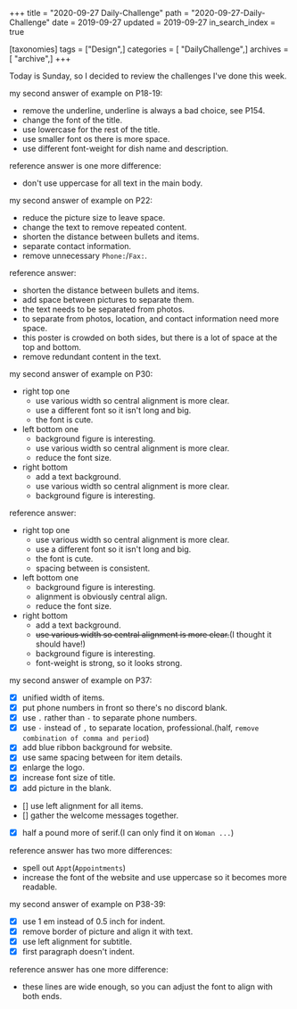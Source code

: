 +++
title = "2020-09-27 Daily-Challenge"
path = "2020-09-27-Daily-Challenge"
date = 2019-09-27
updated = 2019-09-27
in_search_index = true

[taxonomies]
tags = ["Design",]
categories = [ "DailyChallenge",]
archives = [ "archive",]
+++

Today is Sunday, so I decided to review the challenges I've done this week.

<!-- more -->

my second answer of example on P18-19:
  - remove the underline, underline is always a bad choice, see P154.
  - change the font of the title.
  - use lowercase for the rest of the title.
  - use smaller font os there is more space.
  - use different font-weight for dish name and description.

reference answer is one more difference:
  - don't use uppercase for all text in the main body.

my second answer of example on P22: 
  - reduce the picture size to leave space.
  - change the text to remove repeated content.
  - shorten the distance between bullets and items.
  - separate contact information.
  - remove unnecessary `Phone:`/`Fax:`.

reference answer:
  - shorten the distance between bullets and items.
  - add space between pictures to separate them.
  - the text needs to be separated from photos.
  - to separate from photos, location, and contact information need more space.
  - this poster is crowded on both sides, but there is a lot of space at the top and bottom.
  - remove redundant content in the text.

my second answer of example on P30: 
  - right top one
    - use various width so central alignment is more clear.
    - use a different font so it isn't long and big.
    - the font is cute.
  - left bottom one
    - background figure is interesting.
    - use various width so central alignment is more clear.
    - reduce the font size.
  - right bottom
    - add a text background.
    - use various width so central alignment is more clear.
    - background figure is interesting.

reference answer:
  - right top one
    - use various width so central alignment is more clear.
    - use a different font so it isn't long and big.
    - the font is cute.
    - spacing between is consistent.
  - left bottom one
    - background figure is interesting.
    - alignment is obviously central align.
    - reduce the font size.
  - right bottom
    - add a text background.
    - ~~use various width so central alignment is more clear.~~(I thought it should have!)
    - background figure is interesting.
    - font-weight is strong, so it looks strong.

my second answer of example on P37:
  - [x] unified width of items.
  - [x] put phone numbers in front so there's no discord blank.
  - [x] use `.` rather than `-` to separate phone numbers.
  - [x] use `·` instead of `,` to separate location, professional.(half, `remove combination of comma and period`)
  - [x] add blue ribbon background for website.
  - [x] use same spacing between for item details.
  - [x] enlarge the logo.
  - [x] increase font size of title.
  - [x] add picture in the blank.
  - [] use left alignment for all items.
  - [] gather the welcome messages together.
  - [x] half a pound more of serif.(I can only find it on `Woman ...`)

reference answer has two more differences:
  - spell out `Appt`(`Appointments`)
  - increase the font of the website and use uppercase so it becomes more readable.

my second answer of example on P38-39:
  - [x] use 1 em instead of 0.5 inch for indent.
  - [x] remove border of picture and align it with text.
  - [x] use left alignment for subtitle.
  - [x] first paragraph doesn't indent.

reference answer has one more difference:
  - these lines are wide enough, so you can adjust the font to align with both ends.